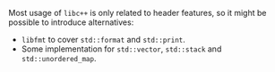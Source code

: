 
Most usage of `libc++` is only related to header features, so it might be possible to introduce alternatives:
- `libfmt` to cover `std::format` and `std::print`.
- Some implementation for `std::vector`, `std::stack` and `std::unordered_map`.
